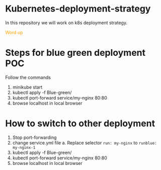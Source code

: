 # Kubernetes-deployment-strategy
In this repository we will work on k8s deployment strategy.

<span style="color:orange;">Word up</span>


# Steps for blue green deployment POC

Follow the commands

1. minikube start
2. kubectl apply -f Blue-green/
3. kubectl port-forward service/my-nginx 80:80
4. browse localhost in local browser

# How to switch to other deployment

1. Stop port-forwarding
2. change service.yml file
    a. Replace selector `run: my-nginx` to `runblue: my-nginx-1`
3. kubectl apply -f Blue-green/    
4. kubectl port-forward service/my-nginx 80:80
5. browse localhost in local browser
